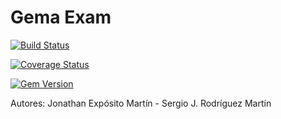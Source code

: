 # Gema Exam

[![Build Status](https://travis-ci.org/alu0100699968/LPP_T_5_prct08.svg?branch=desarrollo)](https://travis-ci.org/alu0100699968/LPP_T_5_prct08)

[![Coverage Status](https://coveralls.io/repos/alu0100699968/LPP_T_5_prct08/badge.png?branch=desarrollo)](https://coveralls.io/r/alu0100699968/LPP_T_5_prct08?branch=desarrollo)

[![Gem Version](https://badge.fury.io/rb/exam_LPP_T_5.svg)](http://badge.fury.io/rb/exam_LPP_T_5)

Autores: Jonathan Expósito Martín  -  Sergio J. Rodríguez Martín
